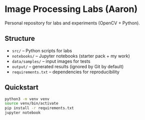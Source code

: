 # Image Processing Labs (Aaron)

Personal repository for labs and experiments (OpenCV + Python).

## Structure
- `src/` – Python scripts for labs
- `notebooks/` – Jupyter notebooks (starter pack + my work)
- `data/samples/` – input images for tests
- `output/` – generated results (ignored by Git by default)
- `requirements.txt` – dependencies for reproducibility

## Quickstart
```bash
python3 -m venv venv
source venv/bin/activate
pip install -r requirements.txt
jupyter notebook
